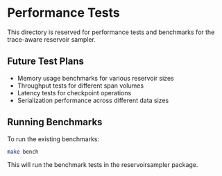 # Performance Tests

This directory is reserved for performance tests and benchmarks for the trace-aware reservoir sampler.

## Future Test Plans

- Memory usage benchmarks for various reservoir sizes
- Throughput tests for different span volumes
- Latency tests for checkpoint operations
- Serialization performance across different data sizes

## Running Benchmarks

To run the existing benchmarks:

```bash
make bench
```

This will run the benchmark tests in the reservoirsampler package.